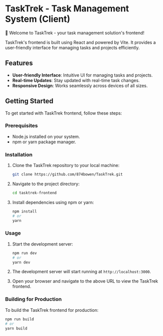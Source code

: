 # TaskTrek - Task Management System (Client)

🚀 Welcome to TaskTrek - your task management solution's frontend!

TaskTrek's frontend is built using React and powered by Vite. It provides a user-friendly interface for managing tasks and projects efficiently.

## Features

- **User-friendly Interface**: Intuitive UI for managing tasks and projects.
- **Real-time Updates**: Stay updated with real-time task changes.
- **Responsive Design**: Works seamlessly across devices of all sizes.

## Getting Started

To get started with TaskTrek frontend, follow these steps:

### Prerequisites

- Node.js installed on your system.
- npm or yarn package manager.

### Installation

1. Clone the TaskTrek repository to your local machine:

    ```bash
    git clone https://github.com/874bowen/TaskTrek.git
    ```

2. Navigate to the project directory:

    ```bash
    cd tasktrek-frontend
    ```

3. Install dependencies using npm or yarn:

    ```bash
    npm install
    # or
    yarn
    ```

### Usage

1. Start the development server:

    ```bash
    npm run dev
    # or
    yarn dev
    ```

2. The development server will start running at `http://localhost:3000`.

3. Open your browser and navigate to the above URL to view the TaskTrek frontend.

### Building for Production

To build the TaskTrek frontend for production:

```bash
npm run build
# or
yarn build

